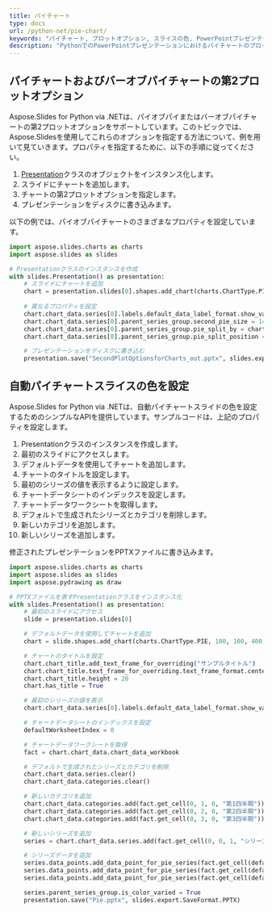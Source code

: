 ```yaml
---
title: パイチャート
type: docs
url: /python-net/pie-chart/
keywords: "パイチャート, プロットオプション, スライスの色, PowerPointプレゼンテーション, Python, Aspose.Slides for Python via .NET"
description: "PythonでのPowerPointプレゼンテーションにおけるパイチャートのプロットオプションとスライスの色"
---
```


## **パイチャートおよびバーオブパイチャートの第2プロットオプション**
Aspose.Slides for Python via .NETは、パイオブパイまたはバーオブパイチャートの第2プロットオプションをサポートしています。このトピックでは、Aspose.Slidesを使用してこれらのオプションを指定する方法について、例を用いて見ていきます。プロパティを指定するために、以下の手順に従ってください。

1. [Presentation](https://reference.aspose.com/slides/python-net/aspose.slides/presentation/)クラスのオブジェクトをインスタンス化します。
1. スライドにチャートを追加します。
1. チャートの第2プロットオプションを指定します。
1. プレゼンテーションをディスクに書き込みます。

以下の例では、パイオブパイチャートのさまざまなプロパティを設定しています。

```py
import aspose.slides.charts as charts
import aspose.slides as slides

# Presentationクラスのインスタンスを作成
with slides.Presentation() as presentation:
    # スライドにチャートを追加
    chart = presentation.slides[0].shapes.add_chart(charts.ChartType.PIE_OF_PIE, 50, 50, 500, 400)
        
    # 異なるプロパティを設定
    chart.chart_data.series[0].labels.default_data_label_format.show_value = True
    chart.chart_data.series[0].parent_series_group.second_pie_size = 149
    chart.chart_data.series[0].parent_series_group.pie_split_by = charts.PieSplitType.BY_PERCENTAGE
    chart.chart_data.series[0].parent_series_group.pie_split_position = 53

    # プレゼンテーションをディスクに書き込む
    presentation.save("SecondPlotOptionsforCharts_out.pptx", slides.export.SaveFormat.PPTX)
```

## **自動パイチャートスライスの色を設定**
Aspose.Slides for Python via .NETは、自動パイチャートスライドの色を設定するためのシンプルなAPIを提供しています。サンプルコードは、上記のプロパティを設定します。

1. Presentationクラスのインスタンスを作成します。
1. 最初のスライドにアクセスします。
1. デフォルトデータを使用してチャートを追加します。
1. チャートのタイトルを設定します。
1. 最初のシリーズの値を表示するように設定します。
1. チャートデータシートのインデックスを設定します。
1. チャートデータワークシートを取得します。
1. デフォルトで生成されたシリーズとカテゴリを削除します。
1. 新しいカテゴリを追加します。
1. 新しいシリーズを追加します。

修正されたプレゼンテーションをPPTXファイルに書き込みます。

```py
import aspose.slides.charts as charts
import aspose.slides as slides
import aspose.pydrawing as draw

# PPTXファイルを表すPresentationクラスをインスタンス化
with slides.Presentation() as presentation:
	# 最初のスライドにアクセス
	slide = presentation.slides[0]

	# デフォルトデータを使用してチャートを追加
	chart = slide.shapes.add_chart(charts.ChartType.PIE, 100, 100, 400, 400)

	# チャートのタイトルを設定
	chart.chart_title.add_text_frame_for_overriding("サンプルタイトル")
	chart.chart_title.text_frame_for_overriding.text_frame_format.center_text = 1
	chart.chart_title.height = 20
	chart.has_title = True

	# 最初のシリーズの値を表示
	chart.chart_data.series[0].labels.default_data_label_format.show_value = True

	# チャートデータシートのインデックスを設定
	defaultWorksheetIndex = 0

	# チャートデータワークシートを取得
	fact = chart.chart_data.chart_data_workbook

	# デフォルトで生成されたシリーズとカテゴリを削除
	chart.chart_data.series.clear()
	chart.chart_data.categories.clear()

	# 新しいカテゴリを追加
	chart.chart_data.categories.add(fact.get_cell(0, 1, 0, "第1四半期"))
	chart.chart_data.categories.add(fact.get_cell(0, 2, 0, "第2四半期"))
	chart.chart_data.categories.add(fact.get_cell(0, 3, 0, "第3四半期"))

	# 新しいシリーズを追加
	series = chart.chart_data.series.add(fact.get_cell(0, 0, 1, "シリーズ1"), chart.type)

	# シリーズデータを追加
	series.data_points.add_data_point_for_pie_series(fact.get_cell(defaultWorksheetIndex, 1, 1, 20))
	series.data_points.add_data_point_for_pie_series(fact.get_cell(defaultWorksheetIndex, 2, 1, 50))
	series.data_points.add_data_point_for_pie_series(fact.get_cell(defaultWorksheetIndex, 3, 1, 30))

	series.parent_series_group.is_color_varied = True
	presentation.save("Pie.pptx", slides.export.SaveFormat.PPTX)
```